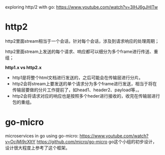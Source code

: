 exploring http/2 with go: https://www.youtube.com/watch?v=3IHJ6gJHITw



# http2

http2里面stream相当于一个会话，针对每个会话，涉及到请求响应的处理周期；

http2里面stream上发送的每个请求、响应都可以细分为多个frame进行传送、重组；

**http1.x vs http2.x**

- http1是将整个html文档进行发送的，之后可能会在传输层进行分片。
- http2会将stream上要发送的单个请求分为多个frame进行发送，相当于将在传输层要做的分片工作提前了，如head1、header2、payload等，。
- http2会将请求对应的响应也是按照多个heder进行接收的，收完在传输层进行包的重组。

# go-micro

microservices in go using go-micro: https://www.youtube.com/watch?v=OcjMi9cXItY
                                                              https://github.com/micro/go-micro
go这个小组的初步设计，设计很大程度上参考了这个框架。

